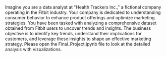 Imagine you are a data analyst at "Health Trackers Inc.," a fictional company operating in the Fitbit industry. Your company is dedicated to understanding consumer behavior to enhance product offerings and optimize marketing strategies. You have been tasked with analyzing a comprehensive dataset obtained from Fitbit users to uncover trends and insights. The business objective is to identify key trends, understand their implications for customers, and leverage these insights to shape an effective marketing strategy.
Please open the Final_Project.ipynb file to look at the detailed analysis with vizualizations.
